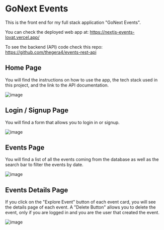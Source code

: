 # GoNext Events

This is the front end for my full stack application "GoNext Events". 

You can check the deployed web app at: <a href="https://nextjs-events-lovat.vercel.app/" target="_blank">https://nextjs-events-lovat.vercel.app/</a>

To see the backend (API) code check this repo: <a href="https://github.com/thegera4/events-rest-api" target="_blank">https://github.com/thegera4/events-rest-api</a>

## Home Page
You will find the instructions on how to use the app, the tech stack used in this project, and the link to the API documentation.

![image](https://github.com/thegera4/nextjs-events/assets/84020433/955df4b3-0d89-42b6-a084-2eeb72fceb9b)

## Login / Signup Page
You will find a form that allows you to login in or signup.

![image](https://github.com/thegera4/nextjs-events/assets/84020433/080f80b8-6647-436e-9ccc-87ecb6ab2783)

## Events Page
You will find a list of all the events coming from the database as well as the search bar to filter the events by date.

![image](https://github.com/thegera4/nextjs-events/assets/84020433/6a8c9f3e-2344-48d2-a8ea-bbb9dd5b272a)

## Events Details Page
If you click on the "Explore Event" button of each event card, you will see the details page of each event. A "Delete Button" allows you to delete the event, only if you are logged in and you are the user that created the event.

![image](https://github.com/thegera4/nextjs-events/assets/84020433/babc7111-5266-4d9c-8de8-7d4a27b2c59d)
